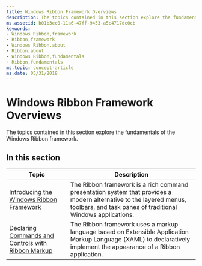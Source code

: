 ```yaml
---
title: Windows Ribbon Framework Overviews
description: The topics contained in this section explore the fundamentals of the Windows Ribbon framework.
ms.assetid: b01b3ec0-11a6-47ff-9453-a5c4717dc0cb
keywords:
- Windows Ribbon,framework
- Ribbon,framework
- Windows Ribbon,about
- Ribbon,about
- Windows Ribbon,fundamentals
- Ribbon,fundamentals
ms.topic: concept-article
ms.date: 05/31/2018
---
```


# Windows Ribbon Framework Overviews

The topics contained in this section explore the fundamentals of the Windows Ribbon framework.

## In this section



| Topic                                                                                     | Description                                                                                                                                                                                   |
|-------------------------------------------------------------------------------------------|-----------------------------------------------------------------------------------------------------------------------------------------------------------------------------------------------|
| [Introducing the Windows Ribbon Framework](windowsribbon-introduction.md)<br/>     | The Ribbon framework is a rich command presentation system that provides a modern alternative to the layered menus, toolbars, and task panes of traditional Windows applications. <br/> |
| [Declaring Commands and Controls with Ribbon Markup](windowsribbon-schema.md)<br/> | The Ribbon framework uses a markup language based on Extensible Application Markup Language (XAML) to declaratively implement the appearance of a Ribbon application. <br/>             |



 

 

 





